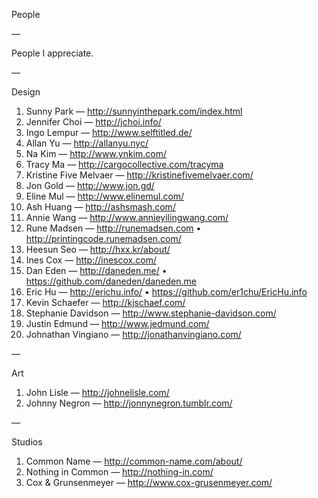 People

—

People I appreciate.

—

Design

1. Sunny Park — http://sunnyinthepark.com/index.html
2. Jennifer Choi — http://jchoi.info/
2. Ingo Lempur — http://www.selftitled.de/
3. Allan Yu — http://allanyu.nyc/
4. Na Kim — http://www.ynkim.com/
5. Tracy Ma — http://cargocollective.com/tracyma
6. Kristine Five Melvaer — http://kristinefivemelvaer.com/
4. Jon Gold — http://www.jon.gd/
5. Eline Mul — http://www.elinemul.com/
6. Ash Huang — http://ashsmash.com/
5. Annie Wang — http://www.annieyilingwang.com/
5. Rune Madsen — http://runemadsen.com • http://printingcode.runemadsen.com/
6. Heesun Seo — http://hxx.kr/about/
6. Ines Cox — http://inescox.com/
5. Dan Eden — http://daneden.me/ • https://github.com/daneden/daneden.me
6. Eric Hu — http://erichu.info/ • https://github.com/er1chu/EricHu.info
7. Kevin Schaefer — http://kjschaef.com/
8. Stephanie Davidson — http://www.stephanie-davidson.com/
8. Justin Edmund — http://www.jedmund.com/
9. Johnathan Vingiano — http://jonathanvingiano.com/

—

Art

1. John Lisle — http://johnelisle.com/
2. Johnny Negron — http://jonnynegron.tumblr.com/

—

Studios

1. Common Name — http://common-name.com/about/
2. Nothing in Common — http://nothing-in.com/
3. Cox & Grunsenmeyer — http://www.cox-grusenmeyer.com/
